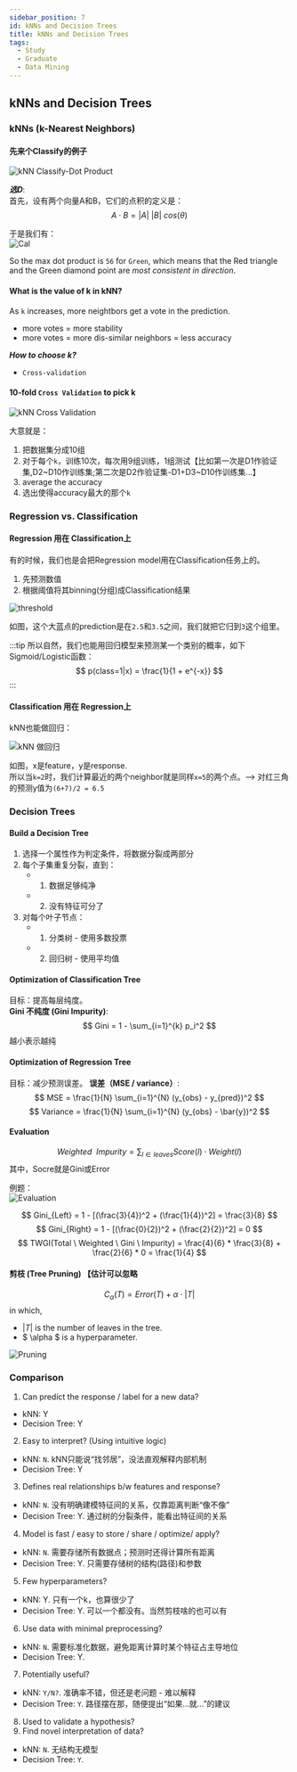 ```yaml
---
sidebar_position: 7
id: kNNs and Decision Trees
title: kNNs and Decision Trees
tags:
  - Study
  - Graduate
  - Data Mining
---
```


## kNNs and Decision Trees

### kNNs (k-Nearest Neighbors)

#### 先来个Classify的例子

![kNN Classify-Dot Product](https://jcqn.oss-cn-beijing.aliyuncs.com/img_blog/514DM/514DM_16.png)

***选D***:  
首先，设有两个向量A和B，它们的点积的定义是：
$$
A \cdot B = |A| \ |B| \ cos(\theta)
$$

于是我们有：  
![Cal](https://jcqn.oss-cn-beijing.aliyuncs.com/img_blog/514DM/514DM_17.png)

So the max dot product is `56` for `Green`, which means that the Red triangle and the Green diamond point are *most consistent in direction*.


#### What is the value of k in kNN?

As `k` increases, more neightbors get a vote in the prediction.  
- more votes = more stability
- more votes = more dis-similar neighbors = less accuracy

***How to choose k?***
- `Cross-validation`

#### 10-fold `Cross Validation` to pick k

![kNN Cross Validation](https://jcqn.oss-cn-beijing.aliyuncs.com/img_blog/514DM/514DM_18.png)

大意就是：  
1. 把数据集分成10组
2. 对于每个`k`，训练10次，每次用9组训练，1组测试【比如第一次是D1作验证集,D2~D10作训练集;第二次是D2作验证集-D1+D3~D10作训练集...】
3. average the accuracy
4. 选出使得accuracy最大的那个`k`

### Regression vs. Classification

#### Regression 用在 Classification上

有的时候，我们也是会把Regression model用在Classification任务上的。  
1. 先预测数值
2. 根据阈值将其binning(分组)成Classification结果

![threshold](https://jcqn.oss-cn-beijing.aliyuncs.com/img_blog/514DM/514DM_19.png)

如图，这个大蓝点的prediction是在`2.5`和`3.5`之间，我们就把它归到`3`这个组里。

:::tip
所以自然，我们也能用回归模型来预测某一个类别的概率，如下Sigmoid/Logistic函数：
$$
p(class=1|x) = \frac{1}{1 + e^{-x}}  
$$
:::


#### Classification 用在 Regression上
kNN也能做回归：

![kNN 做回归](https://jcqn.oss-cn-beijing.aliyuncs.com/img_blog/514DM/514DM_20.png)

如图，x是feature，y是response.  
所以当`k=2`时，我们计算最近的两个neighbor就是同样`x=5`的两个点。--> 对红三角的预测y值为`(6+7)/2 = 6.5`


### Decision Trees

#### Build a Decision Tree
1. 选择一个属性作为判定条件，将数据分裂成两部分
2. 每个子集重复分裂，直到：
    - 1) 数据足够纯净
    - 2) 没有特征可分了
3. 对每个叶子节点：
   - 1) 分类树 - 使用多数投票
   - 2) 回归树 - 使用平均值


#### Optimization of Classification Tree
目标：提高每层纯度。  
**Gini 不纯度 (Gini Impurity)**:
$$
Gini = 1 - \sum_{i=1}^{k} p_i^2
$$
越小表示越纯

#### Optimization of Regression Tree
目标：减少预测误差。
**误差（MSE / variance）**:
$$
MSE = \frac{1}{N} \sum_{i=1}^{N} (y_{obs} - y_{pred})^2
$$
$$
Variance = \frac{1}{N} \sum_{i=1}^{N} (y_{obs} - \bar{y})^2
$$

#### Evaluation
$$
Weighted \ \ Impurity = \sum_{l \in leaves} Score(l) \cdot Weight(l)
$$
其中，Socre就是Gini或Error

例题：  
![Evaluation](https://jcqn.oss-cn-beijing.aliyuncs.com/img_blog/514DM/514DM_21.png)

$$
Gini_{Left} = 1 - [(\frac{3}{4})^2 + (\frac{1}{4})^2] = \frac{3}{8}
$$
$$
Gini_{Right} = 1 - [(\frac{0}{2})^2 + (\frac{2}{2})^2] = 0
$$
$$
TWGI(Total \ Weighted \ Gini \ Impurity) = \frac{4}{6} * \frac{3}{8} + \frac{2}{6} * 0 = \frac{1}{4}
$$

#### 剪枝 (Tree Pruning) 【估计可以忽略
$$
C_{\alpha}(T) = Error(T) + \alpha \cdot |T|
$$
in which,
- $|T|$ is the number of leaves in the tree.
- $ \alpha $ is a hyperparameter.

![Pruning](https://jcqn.oss-cn-beijing.aliyuncs.com/img_blog/514DM/514DM_22.png)

### Comparison

1. Can predict the response / label for a new data?
- kNN: Y
- Decision Tree: Y

2. Easy to interpret? (Using intuitive logic)
- kNN: `N`. kNN只能说“找邻居”，没法直观解释内部机制
- Decision Tree: Y

3. Defines real relationships b/w features and response?
- kNN: `N`. 没有明确建模特征间的关系，仅靠距离判断“像不像”
- Decision Tree: Y. 通过树的分裂条件，能看出特征间的关系

4. Model is fast / easy to store / share / optimize/ apply?
- kNN: `N`. 需要存储所有数据点；预测时还得计算所有距离
- Decision Tree: Y. 只需要存储树的结构(路径)和参数

5. Few hyperparameters?
- kNN: Y. 只有一个k，也算很少了
- Decision Tree: Y. 可以一个都没有。当然剪枝啥的也可以有

6. Use data with minimal preprocessing?
- kNN: `N`. 需要标准化数据，避免距离计算时某个特征占主导地位
- Decision Tree: Y.

7. Potentially useful?
- kNN: `Y/N?`. 准确率不错，但还是老问题 - 难以解释
- Decision Tree: `Y`. 路径摆在那，随便提出“如果...就...”的建议

8. Used to validate a hypothesis?
9. Find novel interpretation of data?
- kNN: `N`. 无结构无模型
- Decision Tree: `Y`.
